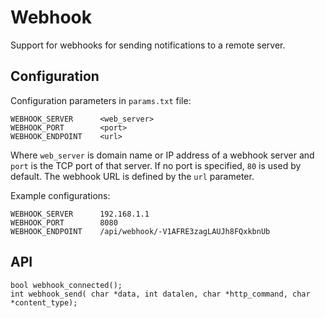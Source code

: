 # Webhook
Support for webhooks for sending notifications to a remote server.   

## Configuration
Configuration parameters in `params.txt` file:  
```
WEBHOOK_SERVER      <web_server>
WEBHOOK_PORT        <port>
WEBHOOK_ENDPOINT    <url>
```
Where `web_server` is domain name or IP address of a webhook server and `port` is the TCP port of that server. If no port is specified, `80` is used by default.
The webhook URL is defined by the `url` parameter.  

Example configurations:
```
WEBHOOK_SERVER	    192.168.1.1
WEBHOOK_PORT        8080
WEBHOOK_ENDPOINT    /api/webhook/-V1AFRE3zagLAUJh8FQxkbnUb
```

## API
```
bool webhook_connected();
int webhook_send( char *data, int datalen, char *http_command, char *content_type);
```

